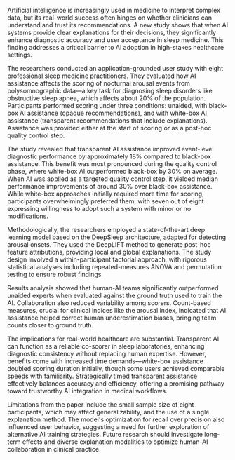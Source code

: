 Artificial intelligence is increasingly used in medicine to interpret complex data, but its real-world success often hinges on whether clinicians can understand and trust its recommendations. A new study shows that when AI systems provide clear explanations for their decisions, they significantly enhance diagnostic accuracy and user acceptance in sleep medicine. This finding addresses a critical barrier to AI adoption in high-stakes healthcare settings.

The researchers conducted an application-grounded user study with eight professional sleep medicine practitioners. They evaluated how AI assistance affects the scoring of nocturnal arousal events from polysomnographic data—a key task for diagnosing sleep disorders like obstructive sleep apnea, which affects about 20% of the population. Participants performed scoring under three conditions: unaided, with black-box AI assistance (opaque recommendations), and with white-box AI assistance (transparent recommendations that include explanations). Assistance was provided either at the start of scoring or as a post-hoc quality control step.

The study revealed that transparent AI assistance improved event-level diagnostic performance by approximately 18% compared to black-box assistance. This benefit was most pronounced during the quality control phase, where white-box AI outperformed black-box by 30% on average. When AI was applied as a targeted quality control step, it yielded median performance improvements of around 30% over black-box assistance. While white-box approaches initially required more time for scoring, participants overwhelmingly preferred them, with seven out of eight expressing willingness to adopt such a system with minor or no modifications.

Methodologically, the researchers employed a state-of-the-art deep learning model based on the DeepSleep architecture, adapted for detecting arousal onsets. They used the DeepLIFT method to generate post-hoc feature attributions, providing local and global explanations. The study design involved a within-participant factorial approach, with rigorous statistical analyses including repeated-measures ANOVA and permutation testing to ensure robust findings.

Results analysis showed that human-AI teams significantly outperformed unaided experts when evaluated against the ground truth used to train the AI. Collaboration also reduced variability among scorers. Count-based measures, crucial for clinical indices like the arousal index, indicated that AI assistance helped correct human underestimation biases, bringing team counts closer to ground truth.

The implications for real-world healthcare are substantial. Transparent AI can function as a reliable co-scorer in sleep laboratories, enhancing diagnostic consistency without replacing human expertise. However, benefits come with increased time demands—white-box assistance doubled scoring duration initially, though some users achieved comparable speeds with familiarity. Strategically timed transparent assistance effectively balances accuracy and efficiency, offering a promising pathway toward trustworthy AI integration in medical workflows.

Limitations from the paper include the small sample size of eight participants, which may affect generalizability, and the use of a single explanation method. The model's optimization for recall over precision also influenced user behavior, suggesting a need for further exploration of alternative AI training strategies. Future research should investigate long-term effects and diverse explanation modalities to optimize human-AI collaboration in clinical practice.